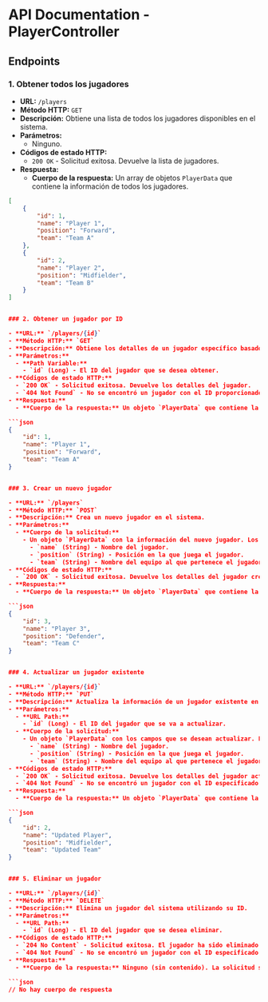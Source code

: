 # API Documentation - PlayerController

## Endpoints

### 1. Obtener todos los jugadores

- **URL:** `/players`
- **Método HTTP:** `GET`
- **Descripción:** Obtiene una lista de todos los jugadores disponibles en el sistema.
- **Parámetros:**
  - Ninguno.
- **Códigos de estado HTTP:**
  - `200 OK` - Solicitud exitosa. Devuelve la lista de jugadores.
- **Respuesta:**
  - **Cuerpo de la respuesta:** Un array de objetos `PlayerData` que contiene la información de todos los jugadores.

```json
[
    {
        "id": 1,
        "name": "Player 1",
        "position": "Forward",
        "team": "Team A"
    },
    {
        "id": 2,
        "name": "Player 2",
        "position": "Midfielder",
        "team": "Team B"
    }
]


### 2. Obtener un jugador por ID

- **URL:** `/players/{id}`
- **Método HTTP:** `GET`
- **Descripción:** Obtiene los detalles de un jugador específico basado en su ID.
- **Parámetros:**
  - **Path Variable:**
    - `id` (Long) - El ID del jugador que se desea obtener.
- **Códigos de estado HTTP:**
  - `200 OK` - Solicitud exitosa. Devuelve los detalles del jugador.
  - `404 Not Found` - No se encontró un jugador con el ID proporcionado.
- **Respuesta:**
  - **Cuerpo de la respuesta:** Un objeto `PlayerData` que contiene la información del jugador.

```json
{
    "id": 1,
    "name": "Player 1",
    "position": "Forward",
    "team": "Team A"
}


### 3. Crear un nuevo jugador

- **URL:** `/players`
- **Método HTTP:** `POST`
- **Descripción:** Crea un nuevo jugador en el sistema.
- **Parámetros:**
  - **Cuerpo de la solicitud:**
    - Un objeto `PlayerData` con la información del nuevo jugador. Los campos pueden incluir:
      - `name` (String) - Nombre del jugador.
      - `position` (String) - Posición en la que juega el jugador.
      - `team` (String) - Nombre del equipo al que pertenece el jugador.
- **Códigos de estado HTTP:**
  - `200 OK` - Solicitud exitosa. Devuelve los detalles del jugador creado.
- **Respuesta:**
  - **Cuerpo de la respuesta:** Un objeto `PlayerData` que contiene la información del jugador creado.

```json
{
    "id": 3,
    "name": "Player 3",
    "position": "Defender",
    "team": "Team C"
}


### 4. Actualizar un jugador existente

- **URL:** `/players/{id}`
- **Método HTTP:** `PUT`
- **Descripción:** Actualiza la información de un jugador existente en el sistema.
- **Parámetros:**
  - **URL Path:**
    - `id` (Long) - El ID del jugador que se va a actualizar.
  - **Cuerpo de la solicitud:**
    - Un objeto `PlayerData` con los campos que se desean actualizar. Los campos pueden incluir:
      - `name` (String) - Nombre del jugador.
      - `position` (String) - Posición en la que juega el jugador.
      - `team` (String) - Nombre del equipo al que pertenece el jugador.
- **Códigos de estado HTTP:**
  - `200 OK` - Solicitud exitosa. Devuelve los detalles del jugador actualizado.
  - `404 Not Found` - No se encontró un jugador con el ID especificado.
- **Respuesta:**
  - **Cuerpo de la respuesta:** Un objeto `PlayerData` que contiene la información actualizada del jugador.

```json
{
    "id": 2,
    "name": "Updated Player",
    "position": "Midfielder",
    "team": "Updated Team"
}


### 5. Eliminar un jugador

- **URL:** `/players/{id}`
- **Método HTTP:** `DELETE`
- **Descripción:** Elimina un jugador del sistema utilizando su ID.
- **Parámetros:**
  - **URL Path:**
    - `id` (Long) - El ID del jugador que se desea eliminar.
- **Códigos de estado HTTP:**
  - `204 No Content` - Solicitud exitosa. El jugador ha sido eliminado.
  - `404 Not Found` - No se encontró un jugador con el ID especificado.
- **Respuesta:**
  - **Cuerpo de la respuesta:** Ninguno (sin contenido). La solicitud se considera exitosa si el estado es `204 No Content`.

```json
// No hay cuerpo de respuesta
